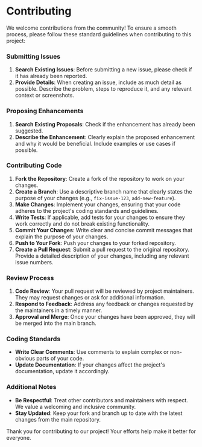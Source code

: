 # Contributing

We welcome contributions from the community! To ensure a smooth process, please follow these standard guidelines when contributing to this project:

### Submitting Issues

1. **Search Existing Issues**: Before submitting a new issue, please check if it has already been reported.
2. **Provide Details**: When creating an issue, include as much detail as possible. Describe the problem, steps to reproduce it, and any relevant context or screenshots.

### Proposing Enhancements

1. **Search Existing Proposals**: Check if the enhancement has already been suggested.
2. **Describe the Enhancement**: Clearly explain the proposed enhancement and why it would be beneficial. Include examples or use cases if possible.

### Contributing Code

1. **Fork the Repository**: Create a fork of the repository to work on your changes.
2. **Create a Branch**: Use a descriptive branch name that clearly states the purpose of your changes (e.g., `fix-issue-123`, `add-new-feature`).
3. **Make Changes**: Implement your changes, ensuring that your code adheres to the project's coding standards and guidelines.
4. **Write Tests**: If applicable, add tests for your changes to ensure they work correctly and do not break existing functionality.
5. **Commit Your Changes**: Write clear and concise commit messages that explain the purpose of your changes.
6. **Push to Your Fork**: Push your changes to your forked repository.
7. **Create a Pull Request**: Submit a pull request to the original repository. Provide a detailed description of your changes, including any relevant issue numbers.

### Review Process

1. **Code Review**: Your pull request will be reviewed by project maintainers. They may request changes or ask for additional information.
2. **Respond to Feedback**: Address any feedback or changes requested by the maintainers in a timely manner.
3. **Approval and Merge**: Once your changes have been approved, they will be merged into the main branch.

### Coding Standards

- **Write Clear Comments**: Use comments to explain complex or non-obvious parts of your code.
- **Update Documentation**: If your changes affect the project's documentation, update it accordingly.

### Additional Notes

- **Be Respectful**: Treat other contributors and maintainers with respect. We value a welcoming and inclusive community.
- **Stay Updated**: Keep your fork and branch up to date with the latest changes from the main repository.

Thank you for contributing to our project! Your efforts help make it better for everyone.
